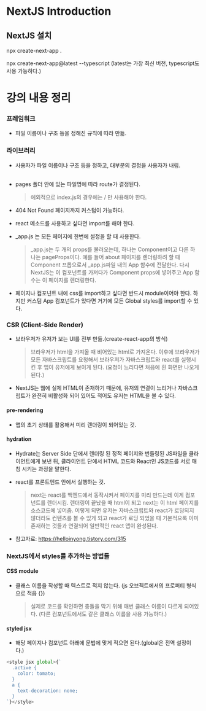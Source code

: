 # NextJS Introduction

## NextJS 설치

npx create-next-app .

npx create-next-app@latest --typescript
(latest는 가장 최신 버전, typescript도 사용 가능하다.)

# 강의 내용 정리

### 프레임워크

- 파일 이름이나 구조 등을 정해진 규칙에 따라 만듦.

### 라이브러리

- 사용자가 파일 이름이나 구조 등을 정하고, 대부분의 결정을 사용자가 내림.

##

- pages 폴더 안에 있는 파일명에 따라 route가 결정된다.

  > 에외적으로 index.js의 경우에는 / 만 사용해야 한다.

- 404 Not Found 페이지까지 커스텀이 가능하다.

- react 메소드를 사용하고 싶다면 import를 해야 한다.

- \_app.js 는 모든 페이지에 한번에 설정을 할 때 사용한다.

  > \_app.js는 두 개의 props를 불러오는데, 하나는 Component이고 다른 하나는 pageProps이다.
  > 예를 들어 about 페이지를 렌더링하려 할 때 Component 프롭으로서 \_app.js파일 내의 App 함수에 전달한다. 다시 NextJS는 이 컴포넌트를 가져다가 Component props에 넣어주고 App 함수는 이 페이지를 렌더링한다.

- 페이지나 컴포넌트 내에 css를 import하고 싶다면 반드시 module이어야 한다. 하지만 커스텀 App 컴포넌트가 있다면 거기에 모든 Global styles를 import할 수 있다.

### CSR (Client-Side Render)

- 브라우저가 유저가 보는 UI를 전부 만듦.(create-react-app의 방식)

  > 브라우저가 html을 가져올 때 비어있는 html로 가져온다.
  > 이후에 브라우저가 모든 자바스크립트를 요청해서 브라우저가
  > 자바스크립트와 react를 실행시킨 후 앱이 유저에게 보이게 된다.
  > (요청이 느리다면 처음에 흰 화면만 나오게 된다.)

- NextJS는 웹에 실제 HTML이 존재하기 때문에, 유저의 연결이 느리거나
  자바스크립트가 완전히 비활성화 되어 있어도 적어도 유저는 HTML을 볼 수 있다.

#### pre-rendering

- 앱의 초기 상태를 활용해서 미리 렌더링이 되어있는 것.

#### hydration

- Hydrate는 Server Side 단에서 렌더링 된 정적 페이지와 번들링된 JS파일을 클라이언트에게 보낸 뒤, 클라이언트 단에서 HTML 코드와 React인 JS코드를 서로 매칭 시키는 과정을 말한다.

- react를 프론트엔드 안에서 실행하는 것.

  > next는 react를 백엔드에서 동작시켜서 페이지를 미리 만드는데 이게 컴포넌트를 렌더시킴. 렌더링이 끝났을 때 html이 되고 next는 이 html 페이지를 소스코드에 넣어줌. 이렇게 되면 유저는 자바스크립트와 react가 로딩되지 않더라도 컨텐츠를 볼 수 있게 되고 react가 로딩 되었을 때 기본적으록 이미 존재하는 것들과 연결되어 일반적인 react 앱이 완성된다.

* 참고자료: <https://helloinyong.tistory.com/315>

### NextJS에서 styles를 추가하는 방법들

#### CSS module

- 클래스 이름을 작성할 때 텍스트로 적지 않는다. (js 오브젝트에서의 프로퍼티 형식으로 적음 {})

  > 실제로 코드를 확인하면 충돌을 막기 위해 매번 클래스 이름이 다르게 되어있다. (다른 컴포넌트에서도 같은 클래스 이름을 사용 가능하다.)

#### styled jsx

- 해당 페이지나 컴포넌트 아래에 문법에 맞게 적으면 된다.(global은 전역 설정이다.)

```javascript
<style jsx global>{`
  .active {
    color: tomato;
  }
  a {
    text-decoration: none;
  }
`}</style>
```
